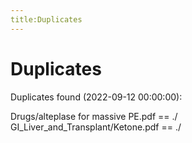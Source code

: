```yaml
---
title:Duplicates
---
```


# Duplicates

Duplicates found (2022-09-12 00:00:00):

Drugs/alteplase for massive PE.pdf == ./
GI_Liver_and_Transplant/Ketone.pdf == ./